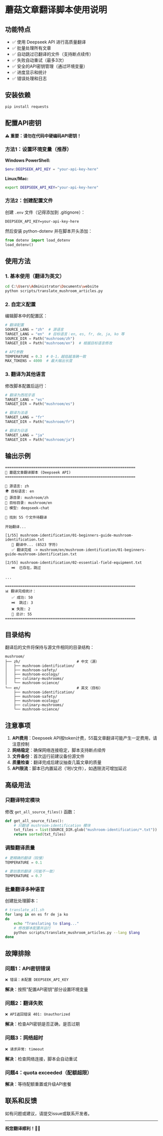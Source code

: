# 蘑菇文章翻译脚本使用说明

## 功能特点

- ✅ 使用 Deepseek API 进行高质量翻译
- ✅ 批量处理所有文章
- ✅ 自动跳过已翻译的文件（支持断点续传）
- ✅ 失败自动重试（最多3次）
- ✅ 安全的API密钥管理（通过环境变量）
- ✅ 进度显示和统计
- ✅ 错误处理和日志

## 安装依赖

```bash
pip install requests
```

## 配置API密钥

**⚠️ 重要：请勿在代码中硬编码API密钥！**

### 方法1：设置环境变量（推荐）

**Windows PowerShell:**
```powershell
$env:DEEPSEEK_API_KEY = "your-api-key-here"
```

**Linux/Mac:**
```bash
export DEEPSEEK_API_KEY="your-api-key-here"
```

### 方法2：创建配置文件

创建 `.env` 文件（记得添加到 .gitignore）：
```
DEEPSEEK_API_KEY=your-api-key-here
```

然后安装 python-dotenv 并在脚本开头添加：
```python
from dotenv import load_dotenv
load_dotenv()
```

## 使用方法

### 1. 基本使用（翻译为英文）

```bash
cd C:\Users\Administrator\Documents\website
python scripts/translate_mushroom_articles.py
```

### 2. 自定义配置

编辑脚本中的配置区：

```python
# 翻译配置
SOURCE_LANG = "zh"  # 源语言
TARGET_LANG = "en"  # 目标语言：en, es, fr, de, ja, ko 等
SOURCE_DIR = Path("mushroom/zh")
TARGET_DIR = Path("mushroom/en")  # 根据目标语言修改

# API参数
TEMPERATURE = 0.3  # 0-1，越低越准确一致
MAX_TOKENS = 4000  # 最大输出长度
```

### 3. 翻译为其他语言

修改脚本配置后运行：

```python
# 翻译为西班牙语
TARGET_LANG = "es"
TARGET_DIR = Path("mushroom/es")

# 翻译为法语
TARGET_LANG = "fr"
TARGET_DIR = Path("mushroom/fr")

# 翻译为日语
TARGET_LANG = "ja"
TARGET_DIR = Path("mushroom/ja")
```

## 输出示例

```
============================================================
🍄 蘑菇文章翻译脚本 (Deepseek API)
============================================================

📖 源语言: zh
🌍 目标语言: en
📂 源目录: mushroom/zh
📂 目标目录: mushroom/en
🤖 模型: deepseek-chat

📁 找到 55 个文件待翻译

开始翻译...

[1/55] mushroom-identification/01-beginners-guide-mushroom-identification.txt
   🔄 翻译中... (8523 字符)
   ✅ 翻译完成 -> mushroom/en/mushroom-identification/01-beginners-guide-mushroom-identification.txt

[2/55] mushroom-identification/02-essential-field-equipment.txt
   ⏭️  已存在，跳过

...

============================================================
📊 翻译完成统计：
   ✅ 成功: 50
   ⏭️  跳过: 3
   ❌ 失败: 2
   📝 总计: 55
============================================================
```

## 目录结构

翻译后的文件将保持与源文件相同的目录结构：

```
mushroom/
├── zh/                          # 中文（源）
│   ├── mushroom-identification/
│   ├── mushroom-safety/
│   ├── mushroom-ecology/
│   ├── culinary-mushrooms/
│   └── mushroom-science/
└── en/                          # 英文（目标）
    ├── mushroom-identification/
    ├── mushroom-safety/
    ├── mushroom-ecology/
    ├── culinary-mushrooms/
    └── mushroom-science/
```

## 注意事项

1. **API费用**：Deepseek API按token计费，55篇文章翻译可能产生一定费用，请注意控制
2. **网络稳定**：确保网络连接稳定，脚本支持断点续传
3. **文件备份**：首次运行前建议备份源文件
4. **质量检查**：翻译完成后建议抽查几篇文章的质量
5. **API限流**：脚本已内置延迟（1秒/文件），如遇限流可增加延迟

## 高级用法

### 只翻译特定模块

修改 `get_all_source_files()` 函数：

```python
def get_all_source_files():
    # 只翻译 mushroom-identification 模块
    txt_files = list(SOURCE_DIR.glob("mushroom-identification/*.txt"))
    return sorted(txt_files)
```

### 调整翻译质量

```python
# 更精确的翻译（较慢）
TEMPERATURE = 0.1

# 更创意的翻译（可能不一致）
TEMPERATURE = 0.7
```

### 批量翻译多种语言

创建批处理脚本：

```bash
# translate_all.sh
for lang in en es fr de ja ko
do
    echo "Translating to $lang..."
    # 修改脚本配置并运行
    python scripts/translate_mushroom_articles.py --lang $lang
done
```

## 故障排除

### 问题1：API密钥错误
```
❌ 错误：未配置 DEEPSEEK_API_KEY
```
**解决**：按照"配置API密钥"部分设置环境变量

### 问题2：翻译失败
```
❌ API返回错误 401: Unauthorized
```
**解决**：检查API密钥是否正确，是否过期

### 问题3：网络超时
```
❌ 请求异常: timeout
```
**解决**：检查网络连接，脚本会自动重试

### 问题4：quota exceeded（配额超限）
**解决**：等待配额重置或升级API套餐

## 联系和反馈

如有问题或建议，请提交issue或联系开发者。

---

**祝您翻译顺利！🍄✨**

